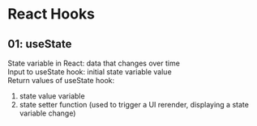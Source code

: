 # React Hooks

## 01: useState
State variable in React: data that changes over time  
Input to useState hook: initial state variable value  
Return values of useState hook: 
1. state value variable 
2. state setter function (used to trigger a UI rerender, displaying a state variable change)  
